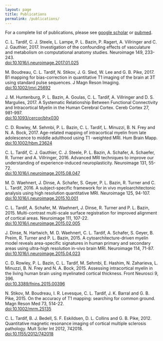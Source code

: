 ```yaml
---
layout: page
title: Publications
permalink: /publications/
---
```



<p>For a complete list of publications, please see <a href="https://scholar.google.ca/citations?user=6EoHjugAAAAJ&hl=en&oi=ao" target="_blank">google scholar</a> or <a href="https://www.ncbi.nlm.nih.gov/pubmed/?term=Tardif%20CL%5BAuthor%5D" target="_blank">pubmed</a>.<br></p>

<p>C. L. Tardif, C. J. Steele, L. Lampe, P. L. Bazin, P. Ragert, A. Villringer and C. J. Gauthier, 2017. Investigation of the confounding effects of vasculature and metabolism on computational anatomy studies. Neuroimage 149, 233-243.<br><a href="http://dx.doi.org/10.1016/j.neuroimage.2017.01.025" target="_blank">doi:10.1016/j.neuroimage.2017.01.025</a></p>

<!--<a href="http://dx.doi.org/10.1016/j.neuroimage.2017.01.025" target="_blank"><i class="ai ai-doi" aria-hidden="true"></i></a>-->

<p>M. Boudreau, C. L. Tardif, N. Stikov, J. G. Sled, W. Lee and G. B. Pike, 2017. B1 mapping for bias-correction in quantitative T1 imaging of the brain at 3T using standard pulse sequences. J Magn Reson Imaging.
<br><a href="http://dx.doi.org/10.1002/jmri.25692" target="_blank">doi:10.1002/jmri.25692</a></p>

<p>J. M. Huntenburg, P. L. Bazin, A. Goulas, C. L. Tardif, A. Villringer and D. S. Margulies, 2017. A Systematic Relationship Between Functional Connectivity and Intracortical Myelin in the Human Cerebral Cortex. Cereb Cortex 27, 981-997.
<br><a href="http://dx.doi.org/10.1093/cercor/bhx030" target="_blank">doi:10.1093/cercor/bhx030</a></p>

<p>C. D. Rowley, M. Sehmbi, P. L. Bazin, C. L. Tardif, L. Minuzzi, B. N. Frey and N. A. Bock, 2017. Age-related mapping of intracortical myelin from late adolescence to middle adulthood using T1 -weighted MRI. Hum Brain Mapp.
<br><a href="http://dx.doi.org/10.1002/hbm.23624" target="_blank">doi:10.1002/hbm.23624</a></p>

<p>C. L. Tardif, C. J. Gauthier, C. J. Steele, P. L. Bazin, A. Schafer, A. Schaefer, R. Turner and A. Villringer, 2016. Advanced MRI techniques to improve our understanding of experience-induced neuroplasticity. Neuroimage 131, 55-72.
<br><a href="http://dx.doi.org/10.1016/j.neuroimage.2015.08.047" target="_blank">doi:10.1016/j.neuroimage.2015.08.047</a></p>

<p>M. D. Waehnert, J. Dinse, A. Schafer, S. Geyer, P. L. Bazin, R. Turner and C. L. Tardif, 2016. A subject-specific framework for in vivo myeloarchitectonic analysis using high resolution quantitative MRI. Neuroimage 125, 94-107.
<br><a href="http://dx.doi.org/10.1016/j.neuroimage.2015.10.001" target="_blank">doi:10.1016/j.neuroimage.2015.10.001</a></p>

<p>C. L. Tardif, A. Schafer, M. Waehnert, J. Dinse, R. Turner and P. L. Bazin, 2015. Multi-contrast multi-scale surface registration for improved alignment of cortical areas. Neuroimage 111, 107-22.
<br><a href="http://dx.doi.org/10.1016/j.neuroimage.2015.02.005" target="_blank">doi:10.1016/j.neuroimage.2015.02.005</a></p>

<p>J. Dinse, N. Hartwich, M. D. Waehnert, C. L. Tardif, A. Schafer, S. Geyer, B. Preim, R. Turner and P. L. Bazin, 2015. A cytoarchitecture-driven myelin model reveals area-specific signatures in human primary and secondary areas using ultra-high resolution in-vivo brain MRI. Neuroimage 114, 71-87.
<br><a href="http://dx.doi.org/10.1016/j.neuroimage.2015.04.023" target="_blank">doi:10.1016/j.neuroimage.2015.04.023</a></p>

<p>C. D. Rowley, P. L. Bazin, C. L. Tardif, M. Sehmbi, E. Hashim, N. Zaharieva, L. Minuzzi, B. N. Frey and N. A. Bock, 2015. Assessing intracortical myelin in the living human brain using myelinated cortical thickness. Front Neurosci 9, 396.
<br><a href="http://dx.doi.org/10.3389/fnins.2015.00396" target="_blank">doi:10.3389/fnins.2015.00396</a></p>

<p>N. Stikov, M. Boudreau, I. R. Levesque, C. L. Tardif, J. K. Barral and G. B. Pike, 2015. On the accuracy of T1 mapping: searching for common ground. Magn Reson Med 73, 514-22.
<br><a href="http://dx.doi.org/10.1002/mrm.25135" target="_blank">doi:10.1002/mrm.25135</a></p>

<p>C. L. Tardif, B. J. Bedell, S. F. Eskildsen, D. L. Collins and G. B. Pike, 2012. Quantitative magnetic resonance imaging of cortical multiple sclerosis pathology. Mult Scler Int 2012, 742018.
<br><a href="http://dx.doi.org/10.1155/2012/742018" target="_blank">doi:10.1155/2012/742018</a></p>
